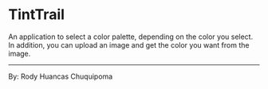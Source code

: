 # TintTrail

An application to select a color palette, depending on the color you select. In addition, you can upload an image and get the color you want from the image.

<hr />
By: Rody Huancas Chuquipoma